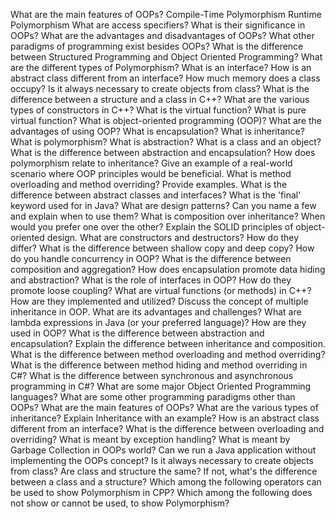 What are the main features of OOPs?
Compile-Time Polymorphism
Runtime Polymorphism
What are access specifiers? What is their significance in OOPs?
What are the advantages and disadvantages of OOPs?
What other paradigms of programming exist besides OOPs?
What is the difference between Structured Programming and Object Oriented Programming?
What are the different types of Polymorphism?
What is an interface?
How is an abstract class different from an interface?
How much memory does a class occupy?
Is it always necessary to create objects from class?
What is the difference between a structure and a class in C++?
What are the various types of constructors in C++?
What is the virtual function?
What is pure virtual function?
What is object-oriented programming (OOP)?
What are the advantages of using OOP?
What is encapsulation?
What is inheritance?
What is polymorphism?
What is abstraction?
What is a class and an object?
What is the difference between abstraction and encapsulation?
How does polymorphism relate to inheritance?
Give an example of a real-world scenario where OOP principles would be beneficial.
What is method overloading and method overriding? Provide examples.
What is the difference between abstract classes and interfaces?
What is the 'final' keyword used for in Java?
What are design patterns? Can you name a few and explain when to use them?
What is composition over inheritance? When would you prefer one over the other?
Explain the SOLID principles of object-oriented design.
What are constructors and destructors? How do they differ?
What is the difference between shallow copy and deep copy?
How do you handle concurrency in OOP?
What is the difference between composition and aggregation?
How does encapsulation promote data hiding and abstraction?
What is the role of interfaces in OOP? How do they promote loose coupling?
What are virtual functions (or methods) in C++? How are they implemented and utilized?
Discuss the concept of multiple inheritance in OOP. What are its advantages and challenges?
What are lambda expressions in Java (or your preferred language)? How are they used in OOP?
What is the difference between abstraction and encapsulation?
Explain the difference between inheritance and composition.
What is the difference between method overloading and method overriding?
What is the difference between method hiding and method overriding in C#?
What is the difference between synchronous and asynchronous programming in C#?
What are some major Object Oriented Programming languages?
What are some other programming paradigms other than OOPs?
What are the main features of OOPs?
What are the various types of inheritance?
Explain Inheritance with an example?
How is an abstract class different from an interface?
What is the difference between overloading and overriding?
What is meant by exception handling?
What is meant by Garbage Collection in OOPs world?
Can we run a Java application without implementing the OOPs concept?
Is it always necessary to create objects from class?
Are class and structure the same? If not, what's the difference between a class and a structure?
Which among the following operators can be used to show Polymorphism in CPP?
Which among the following does not show or cannot be used, to show Polymorphism?
